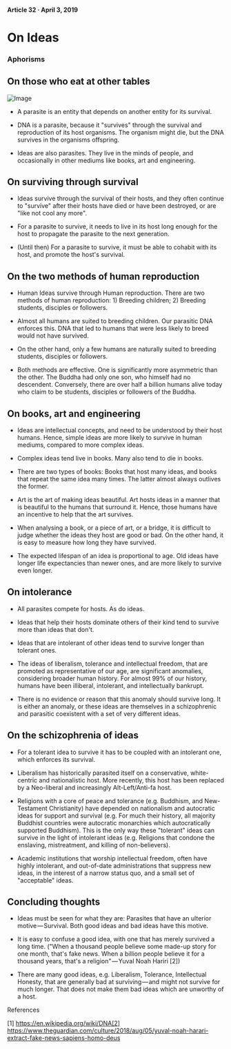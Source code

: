 #### Article 32 · April 3, 2019

# On Ideas

### Aphorisms

## On those who eat at other tables

![Image](https://cdn-images-1.medium.com/max/800/1*VaSlh00XjAepcqLZIStSnA.jpeg)

* A parasite is an entity that depends on another entity for its survival.

* DNA is a parasite, because it "survives" through the survival and reproduction of its host organisms. The organism might die, but the DNA survives in the organisms offspring.

* Ideas are also parasites. They live in the minds of people, and occasionally in other mediums like books, art and engineering.

## On surviving through survival

* Ideas survive through the survival of their hosts, and they often continue to "survive" after their hosts have died or have been destroyed, or are "like not cool any more".

* For a parasite to survive, it needs to live in its host long enough for the host to propagate the parasite to the next generation.

* (Until then) For a parasite to survive, it must be able to cohabit with its host, and promote the host's survival.

## On the two methods of human reproduction

* Human Ideas survive through Human reproduction. There are two methods of human reproduction: 1) Breeding children; 2) Breeding students, disciples or followers.

* Almost all humans are suited to breeding children. Our parasitic DNA enforces this. DNA that led to humans that were less likely to breed would not have survived.

* On the other hand, only a few humans are naturally suited to breeding students, disciples or followers.

* Both methods are effective. One is significantly more asymmetric than the other. The Buddha had only one son, who himself had no descendent. Conversely, there are over half a billion humans alive today who claim to be students, disciples or followers of the Buddha.

## On books, art and engineering

* Ideas are intellectual concepts, and need to be understood by their host humans. Hence, simple ideas are more likely to survive in human mediums, compared to more complex ideas.

* Complex ideas tend live in books. Many also tend to die in books.

* There are two types of books: Books that host many ideas, and books that repeat the same idea many times. The latter almost always outlives the former.

* Art is the art of making ideas beautiful. Art hosts ideas in a manner that is beautiful to the humans that surround it. Hence, those humans have an incentive to help that the art survives.

* When analysing a book, or a piece of art, or a bridge, it is difficult to judge whether the ideas they host are good or bad. On the other hand, it is easy to measure how long they have survived.

* The expected lifespan of an idea is proportional to age. Old ideas have longer life expectancies than newer ones, and are more likely to survive even longer.

## On intolerance

* All parasites compete for hosts. As do ideas.

* Ideas that help their hosts dominate others of their kind tend to survive more than ideas that don't.

* Ideas that are intolerant of other ideas tend to survive longer than tolerant ones.

* The ideas of liberalism, tolerance and intellectual freedom, that are promoted as representative of our age, are significant anomalies, considering broader human history. For almost 99% of our history, humans have been illiberal, intolerant, and intellectually bankrupt.

* There is no evidence or reason that this anomaly should survive long. It is either an anomaly, or these ideas are themselves in a schizophrenic and parasitic coexistent with a set of very different ideas.

## On the schizophrenia of ideas

* For a tolerant idea to survive it has to be coupled with an intolerant one, which enforces its survival.

* Liberalism has historically parasited itself on a conservative, white-centric and nationalistic host. More recently, this host has been replaced by a Neo-liberal and increasingly Alt-Left/Anti-fa host.

* Religions with a core of peace and tolerance (e.g. Buddhism, and New-Testament Christianity) have depended on nationalism and autocratic ideas for support and survival (e.g. For much their history, all majority Buddhist countries were autocratic monarchies which autocratically supported Buddhism). This is the only way these "tolerant" ideas can survive in the light of intolerant ideas (e.g. Religions that condone the enslaving, mistreatment, and killing of non-believers).

* Academic institutions that worship intellectual freedom, often have highly intolerant, and out-of-date administrations that suppress new ideas, in the interest of a narrow status quo, and a small set of "acceptable" ideas.

## Concluding thoughts

* Ideas must be seen for what they are: Parasites that have an ulterior motive — Survival. Both good ideas and bad ideas have this motive.

* It is easy to confuse a good idea, with one that has merely survived a long time. ("When a thousand people believe some made-up story for one month, that's fake news. When a billion people believe it for a thousand years, that's a religion" — Yuval Noah Hariri [2])

* There are many good ideas, e.g. Liberalism, Tolerance, Intellectual Honesty, that are generally bad at surviving — and might not survive for much longer. That does not make them bad ideas which are unworthy of a host.

References

[1] https://en.wikipedia.org/wiki/DNA[2] https://www.theguardian.com/culture/2018/aug/05/yuval-noah-harari-extract-fake-news-sapiens-homo-deus